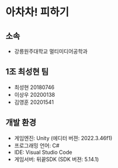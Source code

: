 # 아차차! 피하기

## 소속
- 강릉원주대학교 멀티미디어공학과

## 1조 최성현 팀
- 최성현 20180746
- 이상우 20200138
- 김영훈 20201541

## 개발 환경
- 게임엔진: Unity (에디터 버젼: 2022.3.46f1)
- 프로그래밍 언어: C#
- IDE: Visual Studio Code
- 게임서버: 뒤끝SDK (SDK 버젼: 5.14.1)